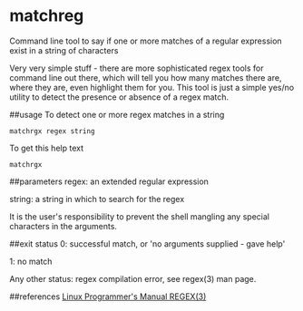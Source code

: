 # matchreg

Command line tool to say if one or more matches of a regular expression exist in a string of characters

Very very simple stuff - there are more sophisticated regex tools for command line out there, which will tell you how many matches there are, where they are, even highlight them for you. This tool is just a simple yes/no utility to detect the presence or absence of a regex match.

##usage
To detect one or more regex matches in a string

	matchrgx regex string

To get this help text

	matchrgx

##parameters
regex:	an extended regular expression

string:	a string in which to search for the regex

It is the user's responsibility to prevent the shell mangling any special characters in the arguments.

##exit status
0:	successful match, or 'no arguments supplied - gave help'

1:	no match

Any other status: regex compilation error, see regex(3) man page.

##references
[Linux Programmer's Manual REGEX(3)](https://man7.org/linux/man-pages/man3/regex.3.html)
